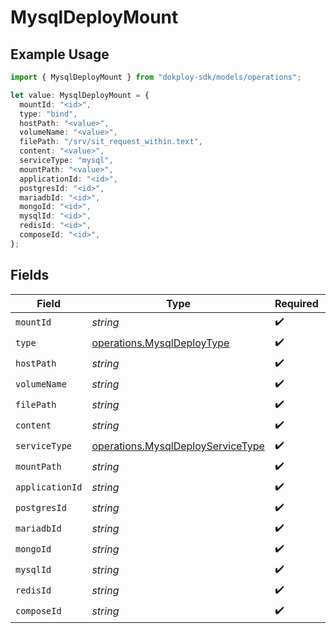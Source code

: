 # MysqlDeployMount

## Example Usage

```typescript
import { MysqlDeployMount } from "dokploy-sdk/models/operations";

let value: MysqlDeployMount = {
  mountId: "<id>",
  type: "bind",
  hostPath: "<value>",
  volumeName: "<value>",
  filePath: "/srv/sit_request_within.text",
  content: "<value>",
  serviceType: "mysql",
  mountPath: "<value>",
  applicationId: "<id>",
  postgresId: "<id>",
  mariadbId: "<id>",
  mongoId: "<id>",
  mysqlId: "<id>",
  redisId: "<id>",
  composeId: "<id>",
};
```

## Fields

| Field                                                                                  | Type                                                                                   | Required                                                                               | Description                                                                            |
| -------------------------------------------------------------------------------------- | -------------------------------------------------------------------------------------- | -------------------------------------------------------------------------------------- | -------------------------------------------------------------------------------------- |
| `mountId`                                                                              | *string*                                                                               | :heavy_check_mark:                                                                     | N/A                                                                                    |
| `type`                                                                                 | [operations.MysqlDeployType](../../models/operations/mysqldeploytype.md)               | :heavy_check_mark:                                                                     | N/A                                                                                    |
| `hostPath`                                                                             | *string*                                                                               | :heavy_check_mark:                                                                     | N/A                                                                                    |
| `volumeName`                                                                           | *string*                                                                               | :heavy_check_mark:                                                                     | N/A                                                                                    |
| `filePath`                                                                             | *string*                                                                               | :heavy_check_mark:                                                                     | N/A                                                                                    |
| `content`                                                                              | *string*                                                                               | :heavy_check_mark:                                                                     | N/A                                                                                    |
| `serviceType`                                                                          | [operations.MysqlDeployServiceType](../../models/operations/mysqldeployservicetype.md) | :heavy_check_mark:                                                                     | N/A                                                                                    |
| `mountPath`                                                                            | *string*                                                                               | :heavy_check_mark:                                                                     | N/A                                                                                    |
| `applicationId`                                                                        | *string*                                                                               | :heavy_check_mark:                                                                     | N/A                                                                                    |
| `postgresId`                                                                           | *string*                                                                               | :heavy_check_mark:                                                                     | N/A                                                                                    |
| `mariadbId`                                                                            | *string*                                                                               | :heavy_check_mark:                                                                     | N/A                                                                                    |
| `mongoId`                                                                              | *string*                                                                               | :heavy_check_mark:                                                                     | N/A                                                                                    |
| `mysqlId`                                                                              | *string*                                                                               | :heavy_check_mark:                                                                     | N/A                                                                                    |
| `redisId`                                                                              | *string*                                                                               | :heavy_check_mark:                                                                     | N/A                                                                                    |
| `composeId`                                                                            | *string*                                                                               | :heavy_check_mark:                                                                     | N/A                                                                                    |